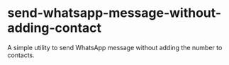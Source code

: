 # send-whatsapp-message-without-adding-contact
A simple utility to send WhatsApp message without adding the number to contacts.

